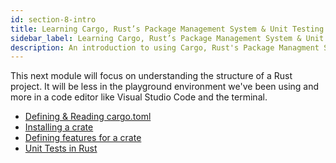 ```yaml
---
id: section-8-intro
title: Learning Cargo, Rust’s Package Management System & Unit Testing
sidebar_label: Learning Cargo, Rust’s Package Management System & Unit Testing
description: An introduction to using Cargo, Rust's Package Managment System.
---
```


This next module will focus on understanding the structure of a Rust project.  It will be less in the playground environment we've been using and more in a code editor like Visual Studio Code and the terminal.

- [Defining & Reading cargo.toml](./defining-cargo-config.md)
- [Installing a crate](./installing-crate.md)
- [Defining features for a crate](./defining-crate-features.md)
- [Unit Tests in Rust](./unit-tests.md)
